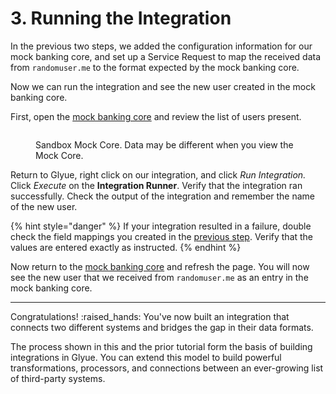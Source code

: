 # 3. Running the Integration

In the previous two steps, we added the configuration information for our mock banking core, and set up a Service Request to map the received data from `randomuser.me` to the format expected by the mock banking core.

Now we can run the integration and see the new user created in the mock banking core.

First, open the [mock banking core](https://sandbox.demo-systems.sandboxbanking.com) and review the list of users present.&#x20;

<figure><img src="../../.gitbook/assets/Screenshot 2024-09-03 at 2.42.04 PM.png" alt=""><figcaption><p>Sandbox Mock Core. Data may be different when you view the Mock Core.</p></figcaption></figure>

Return to Glyue, right click on our integration, and click _Run Integration._ Click _Execute_ on the **Integration Runner**. Verify that the integration ran successfully. Check the output of the integration and remember the name of the new user.

{% hint style="danger" %}
If your integration resulted in a failure, double check the field mappings you created in the [previous step](2.-field-mapping.md). Verify that the values are entered exactly as instructed.
{% endhint %}

Now return to the [mock banking core](https://sandbox.demo-systems.sandboxbanking.com) and refresh the page. You will now see the new user that we received from `randomuser.me` as an entry in the mock banking core.

***

Congratulations! :raised\_hands: You've now built an integration that connects two different systems and bridges the gap in their data formats.&#x20;

The process shown in this and the prior tutorial form the basis of building integrations in Glyue. You can extend this model to build powerful transformations, processors, and connections between an ever-growing list of third-party systems.


